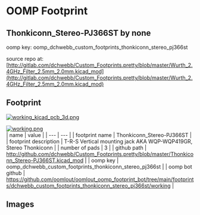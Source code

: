 # OOMP Footprint  
## Thonkiconn_Stereo-PJ366ST  by none  
  
oomp key: oomp_dchwebb_custom_footprints_thonkiconn_stereo_pj366st  
  
source repo at: [http://gitlab.com/dchwebb/Custom_Footprints.pretty/blob/master/Wurth_2.4GHz_Filter_2.5mm_2.0mm.kicad_mod](http://gitlab.com/dchwebb/Custom_Footprints.pretty/blob/master/Wurth_2.4GHz_Filter_2.5mm_2.0mm.kicad_mod)  
## Footprint  
  
[![working_kicad_pcb_3d.png](working_kicad_pcb_3d_600.png)](working_kicad_pcb_3d.png)  
  
[![working.png](working_600.png)](working.png)  
| name | value | 
| --- | --- | 
| footprint name | Thonkiconn_Stereo-PJ366ST | 
| footprint description | T-R-S Vertical mounting jack AKA WQP-WQP419GR, Stereo Thonkiconn | 
| number of pads | 3 | 
| github path | http://github.com/dchwebb/Custom_Footprints.pretty/blob/master/Thonkiconn_Stereo-PJ366ST.kicad_mod | 
| oomp key | oomp_dchwebb_custom_footprints_thonkiconn_stereo_pj366st | 
| oomp bot github | https://github.com/oomlout/oomlout_oomp_footprint_bot/tree/main/footprints/dchwebb_custom_footprints_thonkiconn_stereo_pj366st/working | 
## Images  
